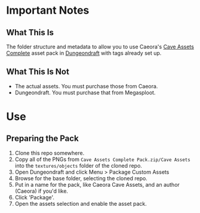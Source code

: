 # Important Notes
## What This Is

The folder structure and metadata to allow you to use Caeora's [Cave Assets Complete][cave-assets] asset pack in [Dungeondraft][dungeondraft] with tags already set up.

## What This Is Not

- The actual assets. You must purchase those from Caeora.
- Dungeondraft. You must purchase that from Megasploot.

# Use
## Preparing the Pack

1. Clone this repo somewhere.
2. Copy all of the PNGs from `Cave Assets Complete Pack.zip/Cave Assets` into the `textures/objects` folder of the cloned repo.
3. Open Dungeondraft and click Menu > Package Custom Assets
4. Browse for the base folder, selecting the cloned repo.
5. Put in a name for the pack, like Caeora Cave Assets, and an author (Caeora) if you'd like.
6. Click 'Package'.
7. Open the assets selection and enable the asset pack.

[cave-assets]: https://www.caeora.com/product-page/cave-assets-complete-pack
[dungeondraft]: https://dungeondraft.net/
